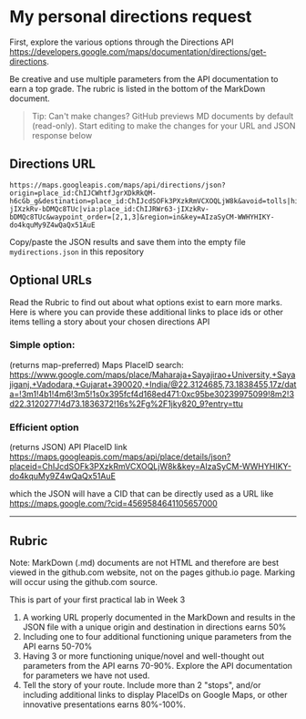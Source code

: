 # My personal directions request

First, explore the various options through the Directions API https://developers.google.com/maps/documentation/directions/get-directions. 

Be creative and use multiple parameters from the API documentation to earn a top grade. The rubric is listed in the bottom of the MarkDown document. 

> Tip: Can't make changes? GitHub previews MD documents by default (read-only). Start editing to make the changes for your URL and JSON response below

## Directions URL

```
https://maps.googleapis.com/maps/api/directions/json?origin=place_id:ChIJCWhtfJgrXDkRkQM-h6cGb_g&destination=place_id:ChIJcdSOFk3PXzkRmVCXOQLjW8k&avoid=tolls|highways|ferries&waypoints=optimize:true|place_id:ChIJRWr63-jIXzkRv-bDMQc8TUc|via:place_id:ChIJRWr63-jIXzkRv-bDMQc8TUc&waypoint_order=[2,1,3]&region=in&key=AIzaSyCM-WWHYHIKY-do4kquMy9Z4wQaQx51AuE
```

Copy/paste the JSON results and save them into the empty file ```mydirections.json``` in this repository

## Optional URLs

Read the Rubric to find out about what options exist to earn more marks. Here is where you can provide these additional links to place ids or other items telling a story about your chosen directions API

### Simple option:

(returns map-preferred) Maps PlaceID search:
https://www.google.com/maps/place/Maharaja+Sayajirao+University,+Sayajiganj,+Vadodara,+Gujarat+390020,+India/@22.3124685,73.1838455,17z/data=!3m1!4b1!4m6!3m5!1s0x395fcf4d168ed471:0xc95be30239975099!8m2!3d22.3120277!4d73.1836372!16s%2Fg%2F1jky820_9?entry=ttu
### Efficient option

(returns JSON) API PlaceID link https://maps.googleapis.com/maps/api/place/details/json?placeid=ChIJcdSOFk3PXzkRmVCXOQLjW8k&key=AIzaSyCM-WWHYHIKY-do4kquMy9Z4wQaQx51AuE

  which the JSON will have a CID that can be directly used as a URL like https://maps.google.com/?cid=4569584641105657000


____
## Rubric

Note: MarkDown (.md) documents are not HTML and therefore are best viewed in the github.com website, not on the pages github.io page. Marking will occur using the github.com source. 

This is part of your first practical lab in Week 3 

1. A working URL properly documented in the MarkDown and results in the JSON file with a unique origin and destination in directions earns 50%
2. Including one to four additional functioning unique parameters from the API earns 50-70%
3. Having 3 or more functioning unique/novel and well-thought out parameters from the API earns 70-90%. Explore the API documentation for parameters we have not used.
4. Tell the story of your route. Include more than 2 "stops", and/or including additional links to display PlaceIDs on Google Maps, or other innovative presentations earns 80%-100%. 
